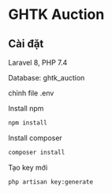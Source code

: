 # GHTK Auction

## Cài đặt

Laravel 8, PHP 7.4

Database: ghtk_auction

chỉnh file .env 

Install npm
```bash
npm install
```

Install composer
```bash
composer install
 ```
 
 Tạo key mới
 ```bash
 php artisan key:generate
```

